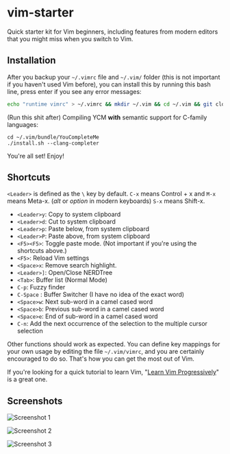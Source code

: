vim-starter
===========

Quick starter kit for Vim beginners, including features from modern editors that you might miss when you switch to Vim.

## Installation

After you backup your `~/.vimrc` file and `~/.vim/` folder (this is not important if you haven't used Vim before), you can install this by running this bash line, press enter if you see any error messages:

```bash
echo "runtime vimrc" > ~/.vimrc && mkdir ~/.vim && cd ~/.vim && git clone https://github.com/travis2861/vim-starter.git . &&  cp .tmux.conf ~/ && git clone https://github.com/gmarik/Vundle.vim.git ~/.vim/bundle/Vundle.vim && vim +PluginInstall
```
(Run this shit after)
Compiling YCM **with** semantic support for C-family languages:

    cd ~/.vim/bundle/YouCompleteMe
    ./install.sh --clang-completer

You're all set! Enjoy!

## Shortcuts

`<Leader>` is defined as the `\` key by default. `C-x` means Control + x and `M-x` means Meta-x. (*alt* or *option* in modern keyboards) `S-x` means Shift-x.

* `<Leader>y`: Copy to system clipboard
* `<Leader>d`: Cut to system clipboard
* `<Leader>p`: Paste below, from system clipboard
* `<Leader>P`: Paste above, from system clipboard
* `<F5><F5>`: Toggle paste mode. (Not important if you're using the shortcuts above.)
* `<F5>`: Reload Vim settings
* `<Space>x`: Remove search highlight.
* `<Leader>]`: Open/Close NERDTree
* `<Tab>`: Buffer list (Normal Mode)
* `C-p`: Fuzzy finder
* `C-Space` : Buffer Switcher (I have no idea of the exact word) 
* `<Space>w`: Next sub-word in a camel cased word
* `<Space>b`: Previous sub-word in a camel cased word
* `<Space>e`: End of sub-word in a camel cased word
* `C-n`: Add the next occurrence of the selection to the multiple cursor selection

Other functions should work as expected. You can define key mappings for your own usage by editing the file `~/.vim/vimrc`, and you are certainly encouraged to do so. That's how you can get the most out of Vim.

If you're looking for a quick tutorial to learn Vim, "[Learn Vim Progressively](http://yannesposito.com/Scratch/en/blog/Learn-Vim-Progressively/)" is a great one.

## Screenshots

![Screenshot 1](http://i.imgur.com/qEkXK9m.png)

![Screenshot 2](http://i.imgur.com/Elg4TrB.png)

![Screenshot 3](http://i.imgur.com/MSiFlU6.png)
